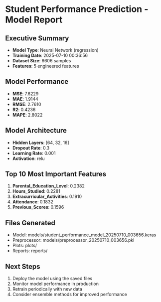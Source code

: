 
# Student Performance Prediction - Model Report

## Executive Summary
- **Model Type**: Neural Network (regression)
- **Training Date**: 2025-07-10 00:36:56
- **Dataset Size**: 6606 samples
- **Features**: 5 engineered features

## Model Performance
- **MSE**: 7.6229
- **MAE**: 1.9144
- **RMSE**: 2.7610
- **R2**: 0.4236
- **MAPE**: 2.8022

## Model Architecture
- **Hidden Layers**: [64, 32, 16]
- **Dropout Rate**: 0.3
- **Learning Rate**: 0.001
- **Activation**: relu

## Top 10 Most Important Features
1. **Parental_Education_Level**: 0.2382
2. **Hours_Studied**: 0.2281
3. **Extracurricular_Activities**: 0.1910
4. **Attendance**: 0.1832
5. **Previous_Scores**: 0.1596

## Files Generated
- Model: models/student_performance_model_20250710_003656.keras
- Preprocessor: models/preprocessor_20250710_003656.pkl
- Plots: plots/
- Reports: reports/

## Next Steps
1. Deploy the model using the saved files
2. Monitor model performance in production
3. Retrain periodically with new data
4. Consider ensemble methods for improved performance
